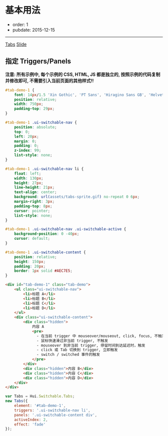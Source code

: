 # 基本用法

- order: 1
- pubdate: 2015-12-15

---

<script src="../dist/lib/jquery/jquery.js"></script>
<script src="../dist/lib/handlebars/handlebars.js"></script>
<script src="../dist/core-debug.js"></script>
<script src="../dist/hui-debug.js"></script>

[Tabs](./tabs.html)
[Slide](./slide.html)

## 指定 Triggers/Panels

<style>
.tab-demo, .slide-demo {
    margin: 20px 0;
    padding: 0;
}
.hidden {
    display: none;
}
</style>

**注意: 所有示例中, 每个示例的 CSS, HTML, JS 都是独立的, 按照示例的代码复制并修改即可, 不需要引入当前页面的其他样式!!**

````css
#tab-demo-1 {
    font: 14px/1.5 'Xin Gothic', 'PT Sans', 'Hiragino Sans GB', 'Helvetica Neue', Helvetica, Arial, sans-serif;
    position: relative;
    width: 750px;
    padding-top: 29px;
}

#tab-demo-1 .ui-switchable-nav {
    position: absolute;
    top: 0;
    left: 20px;
    margin: 0;
    padding: 0;
    z-index: 99;
    list-style: none;
}

#tab-demo-1 .ui-switchable-nav li {
    float: left;
    width: 130px;
    height: 27px;
    line-height: 21px;
    text-align: center;
    background: url(assets/tabs-sprite.gif) no-repeat 0 6px;
    margin-right: 3px;
    padding-top: 8px;
    cursor: pointer;
    list-style: none;
}

#tab-demo-1 .ui-switchable-nav .ui-switchable-active {
    background-position: 0 -40px;
    cursor: default;
}

#tab-demo-1 .ui-switchable-content {
    position: relative;
    height: 150px;
    padding: 20px;
    border: 1px solid #AEC7E5;
}
````

````html
<div id="tab-demo-1" class="tab-demo">
    <ul class="ui-switchable-nav">
        <li>标题 A</li>
        <li>标题 B</li>
        <li>标题 C</li>
        <li>标题 D</li>
    </ul>
    <div class="ui-switchable-content">
        <div class="hidden">
            内容 A
            <pre>
              - 在当前 trigger 中 mouseover/mouseout, click, focus, 不触发
              - 鼠标快速滑过非当前 trigger, 不触发
              - mouseover 到非当前 trigger, 停留时间到达延迟时，触发
              - click 或 Tab 切换到 trigger, 立即触发
              - switch / switched 事件的触发
            </pre>
        </div>
        <div class="hidden">内容 B</div>
        <div class="hidden">内容 C</div>
        <div class="hidden">内容 D</div>
    </div>
</div>
````

````js
var Tabs = Hui.Switchable.Tabs;
new Tabs({
    element: '#tab-demo-1',
    triggers: '.ui-switchable-nav li',
    panels: '.ui-switchable-content div',
    activeIndex: 2,
    effect: 'fade'
});
````
